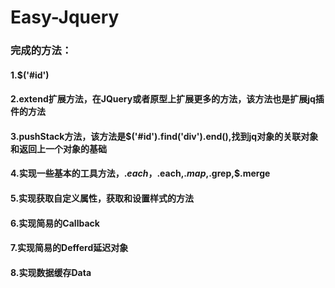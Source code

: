 # Easy-Jquery

### 完成的方法：

#### 1.$('#id')

#### 2.extend扩展方法，在JQuery或者原型上扩展更多的方法，该方法也是扩展jq插件的方法

#### 3.pushStack方法，该方法是$('#id').find('div').end(),找到jq对象的关联对象和返回上一个对象的基础

#### 4.实现一些基本的工具方法，$.each，$.each,$.map,$.grep,$.merge

#### 5.实现获取自定义属性，获取和设置样式的方法

#### 6.实现简易的Callback

#### 7.实现简易的Defferd延迟对象

#### 8.实现数据缓存Data

